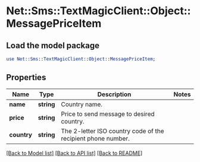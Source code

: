 # Net::Sms::TextMagicClient::Object::MessagePriceItem

## Load the model package
```perl
use Net::Sms::TextMagicClient::Object::MessagePriceItem;
```

## Properties
Name | Type | Description | Notes
------------ | ------------- | ------------- | -------------
**name** | **string** | Country name. | 
**price** | **string** | Price to send message to desired country. | 
**country** | **string** | The 2-letter ISO country code of the recipient phone number. | 

[[Back to Model list]](../README.md#documentation-for-models) [[Back to API list]](../README.md#documentation-for-api-endpoints) [[Back to README]](../README.md)


